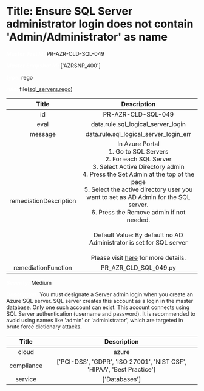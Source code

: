 



# Title: Ensure SQL Server administrator login does not contain 'Admin/Administrator' as name


***<font color="white">Master Test Id:</font>*** PR-AZR-CLD-SQL-049

***<font color="white">Master Snapshot Id:</font>*** ['AZRSNP_400']

***<font color="white">type:</font>*** rego

***<font color="white">rule:</font>*** file([sql_servers.rego])  
  
  
  
  

|Title|Description|
| :---: | :---: |
|id|PR-AZR-CLD-SQL-049|
|eval|data.rule.sql_logical_server_login|
|message|data.rule.sql_logical_server_login_err|
|remediationDescription|In Azure Portal<br>1. Go to SQL Servers<br>2. For each SQL Server<br>3. Select Active Directory admin<br>4. Press the Set Admin at the top of the page<br>5. Select the active directory user you want to set as AD Admin for the SQL server.<br>6. Press the Remove admin if not needed.<br><br>Default Value: By default no AD Administrator is set for SQL server<br><br>Please visit <a href='https://docs.microsoft.com/en-us/azure/templates/microsoft.sql/2014-04-01/servers/administrators' target='_blank'>here</a> for more details.|
|remediationFunction|PR_AZR_CLD_SQL_049.py|


***<font color="white">Severity:</font>*** Medium

***<font color="white">Description:</font>*** You must designate a Server admin login when you create an Azure SQL server. SQL server creates this account as a login in the master database. Only one such account can exist. This account connects using SQL Server authentication (username and password). It is recommended to avoid using names like 'admin' or 'administrator', which are targeted in brute force dictionary attacks.  
  
  

|Title|Description|
| :---: | :---: |
|cloud|azure|
|compliance|['PCI-DSS', 'GDPR', 'ISO 27001', 'NIST CSF', 'HIPAA', 'Best Practice']|
|service|['Databases']|



[sql_servers.rego]: https://github.com/prancer-io/prancer-compliance-test/tree/master/azure/cloud/sql_servers.rego
